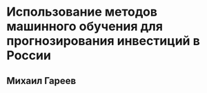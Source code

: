 # Использование методов машинного обучения для прогнозирования инвестиций в России
## Михаил Гареев
